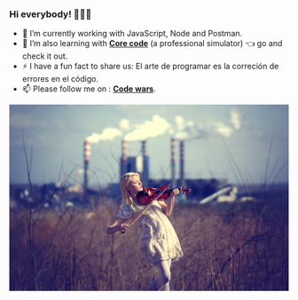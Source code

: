 ### Hi everybody! 👋👨‍💻

- 🔭 I’m currently working with JavaScript, Node and Postman.
- 🌱 I’m also learning with [**Core code**](https://www.core-code.io/) (a professional simulator) 👈 go and check it out.
- ⚡ I have a fun fact to share us: El arte de programar es la correción de errores en el código.
- 📫 Please follow me on : [**Code wars**](https://www.codewars.com/users/AlbertoProgra). 

![No hay imagén para mostrar.](https://raw.githubusercontent.com/AlbertoProgra/AlbertoProgra/main/imagenV2.png)
